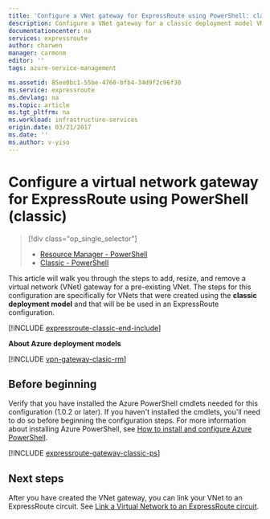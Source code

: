```yaml
---
title: 'Configure a VNet gateway for ExpressRoute using PowerShell: classic: Azure '
description: Configure a VNet gateway for a classic deployment model VNet using PowerShell for an ExpressRoute configuration.
documentationcenter: na
services: expressroute
author: charwen
manager: carmonm
editor: ''
tags: azure-service-management

ms.assetid: 85ee0bc1-55be-4760-bfb4-34d9f2c96f30
ms.service: expressroute
ms.devlang: na
ms.topic: article
ms.tgt_pltfrm: na
ms.workload: infrastructure-services
origin.date: 03/21/2017
ms.date: ''
ms.author: v-yiso
---
```

# Configure a virtual network gateway for ExpressRoute using PowerShell (classic)
> [!div class="op_single_selector"]
> * [Resource Manager - PowerShell](./expressroute-howto-add-gateway-resource-manager.md)
> * [Classic - PowerShell](./expressroute-howto-add-gateway-classic.md)
>
>

This article will walk you through the steps to add, resize, and remove a virtual network (VNet) gateway for a pre-existing VNet. The steps for this configuration are specifically for VNets that were created using the **classic deployment model** and that will be be used in an ExpressRoute configuration. 

[!INCLUDE [expressroute-classic-end-include](../../includes/expressroute-classic-end-include.md)]

**About Azure deployment models**

[!INCLUDE [vpn-gateway-clasic-rm](../../includes/vpn-gateway-classic-rm-include.md)] 

## Before beginning

Verify that you have installed the Azure PowerShell cmdlets needed for this configuration (1.0.2 or later). If you haven't installed the cmdlets, you'll need to do so before beginning the configuration steps. For more information about installing Azure PowerShell, see [How to install and configure Azure PowerShell](../powershell-install-configure.md).

[!INCLUDE [expressroute-gateway-classic-ps](../../includes/expressroute-gateway-classic-ps-include.md)]

## Next steps

After you have created the VNet gateway, you can link your VNet to an ExpressRoute circuit. See [Link a Virtual Network to an ExpressRoute circuit](./expressroute-howto-linkvnet-classic.md).